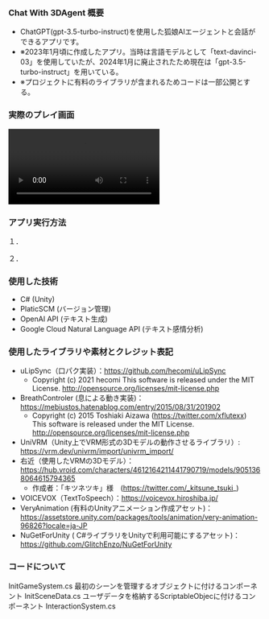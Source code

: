 ### Chat With 3DAgent 概要
- ChatGPT(gpt-3.5-turbo-instruct)を使用した狐娘AIエージェントと会話ができるアプリです。
- ※2023年1月頃に作成したアプリ。当時は言語モデルとして「text-davinci-03」を使用していたが、2024年1月に廃止されたため現在は「gpt-3.5-turbo-instruct」を用いている。
- ※プロジェクトに有料のライブラリが含まれるためコードは一部公開とする。

### 実際のプレイ画面

<video src="https://github.com/hyokonbanwa/ChatWith3DAgent/assets/84362902/62ba7314-71c5-4c8c-8522-531bf6467fc4"></video>


### アプリ実行方法
１．

２．
  



### 使用した技術
- C# (Unity)
- PlaticSCM (バージョン管理)
- OpenAI API (テキスト生成)
- Google Cloud Natural Language API (テキスト感情分析)

### 使用したライブラリや素材とクレジット表記
- uLipSync（口パク実装）：https://github.com/hecomi/uLipSync
    - Copyright (c) 2021 hecomi
      This software is released under the MIT License.
      http://opensource.org/licenses/mit-license.php 
- BreathControler (息による動き実装)：https://mebiustos.hatenablog.com/entry/2015/08/31/201902
    - Copyright (c) 2015 Toshiaki Aizawa (https://twitter.com/xflutexx)
      This software is released under the MIT License.
      http://opensource.org/licenses/mit-license.php 
- UniVRM（Unity上でVRM形式の3Dモデルの動作させるライブラリ）: https://vrm.dev/univrm/import/univrm_import/
- 右近（使用したVRMの3Dモデル）：https://hub.vroid.com/characters/4612164211441790719/models/9051368064615794365
    - 作成者：「キツネツキ」様　(https://twitter.com/_kitsune_tsuki_)
- VOICEVOX（TextToSpeech）：https://voicevox.hiroshiba.jp/
- VeryAnimation (有料のUnityアニメーション作成アセット)：https://assetstore.unity.com/packages/tools/animation/very-animation-96826?locale=ja-JP
- NuGetForUnity ( C#ライブラリをUnityで利用可能にするアセット)：https://github.com/GlitchEnzo/NuGetForUnity

### コードについて
InitGameSystem.cs
最初のシーンを管理するオブジェクトに付けるコンポーネント
InitSceneData.cs
ユーザデータを格納するScriptableObjecに付けるコンポーネント
InteractionSystem.cs

